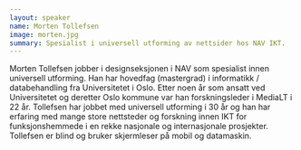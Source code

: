 ```yaml
---
layout: speaker
name: Morten Tollefsen
image: morten.jpg
summary: Spesialist i universell utforming av nettsider hos NAV IKT.
---
```

Morten Tollefsen jobber i designseksjonen i NAV som spesialist innen universell utforming. Han har hovedfag (mastergrad) i informatikk / databehandling fra Universitetet i Oslo. Etter noen år som ansatt ved Universitetet og deretter Oslo kommune var han forskningsleder i MediaLT i 22 år. Tollefsen har jobbet med universell utforming i 30 år og han har erfaring med mange store nettsteder og forskning innen IKT for funksjonshemmede i en rekke nasjonale og internasjonale prosjekter. Tollefsen er blind og bruker skjermleser på mobil og datamaskin.
